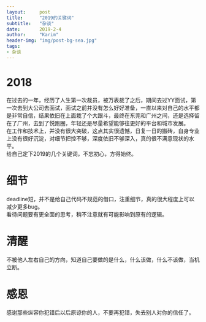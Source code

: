 ```yaml
---
layout:     post
title:      "2019的关键词"
subtitle:   "杂谈"
date:       2019-2-4
author:     "Karim"
header-img: "img/post-bg-sea.jpg"
tags:
- 杂谈
---
```


# 2018  

在过去的一年，经历了人生第一次裁员，被万表裁了之后，期间去过YY面试，第一次去到大公司去面试，面试之前并没有怎么好好准备，一直以来对自己的水平都是非常自信，结果依旧在上面栽了个大跟斗，最终在东莞和广州之间，还是选择留在了广州，去到了悦跑圈，年轻还是尽量希望能够往更好的平台和城市发展。  
在工作和技术上，并没有很大突破，这点其实很遗憾，日复一日的搬砖，自身专业上没有很好沉淀，对细节把控不够，深度依旧不够深入，真的很不满意现状的水平。  
给自己定下2019的几个关键词，不忘初心，方得始终。  

# 细节 
deadline短，并不是给自己代码不规范的借口，注重细节，真的很大程度上可以减少更多bug。  
看待问题要有更全面的思考，稍不注意就有可能影响到原有的逻辑。  

# 清醒 
不被他人左右自己的方向，知道自己要做的是什么，什么该做，什么不该做，当机立断。  

# 感恩 
感谢那些纵容你犯错后以后原谅你的人，不要再犯错，失去别人对你的信任了。  


